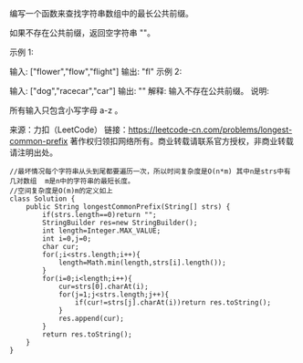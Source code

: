 编写一个函数来查找字符串数组中的最长公共前缀。

如果不存在公共前缀，返回空字符串 ""。

示例 1:

输入: ["flower","flow","flight"]
输出: "fl"
示例 2:

输入: ["dog","racecar","car"]
输出: ""
解释: 输入不存在公共前缀。
说明:

所有输入只包含小写字母 a-z 。

来源：力扣（LeetCode）
链接：https://leetcode-cn.com/problems/longest-common-prefix
著作权归领扣网络所有。商业转载请联系官方授权，非商业转载请注明出处。

    //最坏情况每个字符串从头到尾都要遍历一次，所以时间复杂度是O(n*m) 其中n是strs中有几对数组  m是n中的字符串的最短长度。
    //空间复杂度是O(m)m的定义如上
    class Solution {
        public String longestCommonPrefix(String[] strs) {
            if(strs.length==0)return "";
            StringBuilder res=new StringBuilder();
            int length=Integer.MAX_VALUE;
            int i=0,j=0;
            char cur;
            for(;i<strs.length;i++){
                length=Math.min(length,strs[i].length());
            }
            for(i=0;i<length;i++){
                cur=strs[0].charAt(i);
                for(j=1;j<strs.length;j++){
                    if(cur!=strs[j].charAt(i))return res.toString();
                }
                res.append(cur);
            }
            return res.toString();
        }
    }
